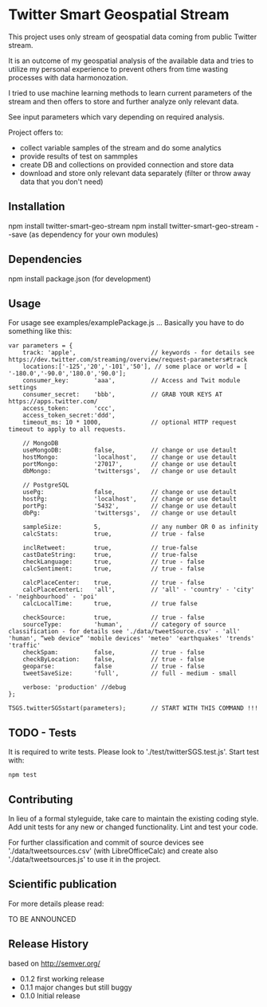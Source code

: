Twitter Smart Geospatial Stream
=========

This project uses only stream of geospatial data coming from public Twitter stream.

It is an outcome of my geospatial analysis of the available data and tries to utilize my personal experience to prevent others from time wasting processes with data harmonozation.

I tried to use machine learning methods to learn current parameters of the stream and then offers to store and further analyze only relevant data.

See input parameters which vary depending on required analysis.

Project offers to:
- collect variable samples of the stream and do some analytics
- provide results of test on sammples
- create DB and collections on provided connection and store data
- download and store only relevant data separately (filter or throw away data that you don't need)

## Installation
  npm install twitter-smart-geo-stream
  npm install twitter-smart-geo-stream --save (as dependency for your own modules)

## Dependencies

  npm install package.json (for development)

## Usage

For usage see examples/examplePackage.js ... Basically you have to do something like this:

    var parameters = {
        track: 'apple',                     // keywords - for details see https://dev.twitter.com/streaming/overview/request-parameters#track
        locations:['-125','20','-101','50'], // some place or world = [ '-180.0','-90.0','180.0','90.0'];
        consumer_key:       'aaa',          // Access and Twit module settings
        consumer_secret:    'bbb',          // GRAB YOUR KEYS AT https://apps.twitter.com/
        access_token:       'ccc',
        access_token_secret:'ddd',
        timeout_ms: 10 * 1000,              // optional HTTP request timeout to apply to all requests.

        // MongoDB
        useMongoDB:         false,          // change or use detault
        hostMongo:          'localhost',    // change or use detault
        portMongo:          '27017',        // change or use detault
        dbMongo:            'twittersgs',   // change or use detault

        // PostgreSQL
        usePg:              false,          // change or use detault
        hostPg:             'localhost',    // change or use detault
        portPg:             '5432',         // change or use detault
        dbPg:               'twittersgs',   // change or use detault

        sampleSize:         5,              // any number OR 0 as infinity
        calcStats:          true,           // true - false

        inclRetweet:        true,           // true-false
        castDateString:     true,           // true-false
        checkLanguage:      true,           // true - false
        calcSentiment:      true,           // true - false

        calcPlaceCenter:    true,           // true - false
        calcPlaceCenterL:   'all',          // 'all' - 'country' - 'city' - 'neighbourhood' - 'poi'
        calcLocalTime:      true,           // true false

        checkSource:        true,           // true - false
        sourceType:         'human',        // category of source classification - for details see './data/tweetSource.csv' - 'all' 'human', “web device” 'mobile devices' 'meteo' 'earthquakes' 'trends' 'traffic'
        checkSpam:          false,          // true - false
        checkByLocation:    false,          // true - false
        geoparse:           false           // true - false
        tweetSaveSize:      'full',         // full - medium - small

        verbose: 'production' //debug
    };

    TSGS.twitterSGSstart(parameters);       // START WITH THIS COMMAND !!!

## TODO - Tests

It is required to write tests. Please look to './test/twitterSGS.test.js'. Start test with:

    npm test

## Contributing

In lieu of a formal styleguide, take care to maintain the existing coding style.
Add unit tests for any new or changed functionality. Lint and test your code.

For further classification and commit of source devices see './data/tweetsources.csv' (with LibreOfficeCalc) and create also './data/tweetsources.js' to use it in the project.

## Scientific publication

For more details please read:

TO BE ANNOUNCED


## Release History

based on http://semver.org/

* 0.1.2 first working release
* 0.1.1 major changes but still buggy
* 0.1.0 Initial release
